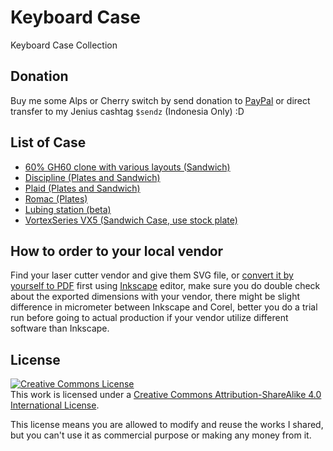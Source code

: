 # Keyboard Case
Keyboard Case Collection

## Donation
Buy me some Alps or Cherry switch by send donation to [PayPal](https://paypal.me/sendysuryana) or direct transfer to my Jenius cashtag `$sendz` (Indonesia Only) :D

## List of Case
* [60% GH60 clone with various layouts (Sandwich)](https://github.com/sendz/keyboard-case/blob/master/Acrylic/60Percent/ultimate60.svg)
* [Discipline (Plates and Sandwich)](https://github.com/sendz/keyboard-case/tree/master/Acrylic/Discipline)
* [Plaid (Plates and Sandwich)](https://github.com/sendz/keyboard-case/tree/master/Acrylic/Plaid)
* [Romac (Plates)](https://github.com/sendz/keyboard-case/tree/master/Acrylic/Romac)
* [Lubing station (beta)](https://github.com/sendz/keyboard-case/tree/master/Acrylic/LubingStation)
* [VortexSeries VX5 (Sandwich Case, use stock plate)](https://github.com/sendz/keyboard-case/blob/master/Acrylic/60Percent/vortexseries-vx5.svg)

## How to order to your local vendor
Find your laser cutter vendor and give them SVG file, or [convert it by yourself to PDF](https://inkscape-manuals.readthedocs.io/en/latest/export-pdf.html) first using [Inkscape](https://inkscape.org/) editor, make sure you do double check about the exported dimensions with your vendor, there might be slight difference in micrometer between Inkscape and Corel, better you do a trial run before going to actual production if your vendor utilize different software than Inkscape.

## License
[![Creative Commons License](https://i.creativecommons.org/l/by-nc-sa/4.0/88x31.png)](http://creativecommons.org/licenses/by-sa/4.0/)  
This work is licensed under a [Creative Commons Attribution-ShareAlike 4.0 International License](http://creativecommons.org/licenses/by-nc-sa/4.0/).

This license means you are allowed to modify and reuse the works I shared, but you can't use it as commercial purpose or making any money from it.
